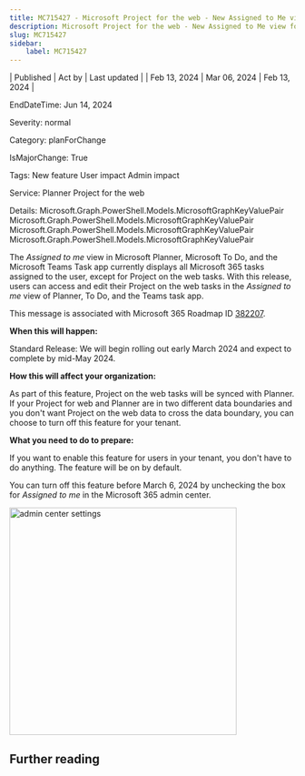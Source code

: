 ```yaml
---
title: MC715427 - Microsoft Project for the web - New Assigned to Me view for Project tasks
description: Microsoft Project for the web - New Assigned to Me view for Project tasks
slug: MC715427
sidebar:
    label: MC715427
---
```



| Published | Act by | Last updated |
| Feb 13, 2024 | Mar 06, 2024 | Feb 13, 2024 |

EndDateTime: Jun 14, 2024

Severity: normal

Category: planForChange

IsMajorChange: True

Tags: New feature User impact Admin impact

Service: Planner Project for the web

Details: Microsoft.Graph.PowerShell.Models.MicrosoftGraphKeyValuePair Microsoft.Graph.PowerShell.Models.MicrosoftGraphKeyValuePair Microsoft.Graph.PowerShell.Models.MicrosoftGraphKeyValuePair Microsoft.Graph.PowerShell.Models.MicrosoftGraphKeyValuePair

<p style="">The<i> Assigned to me</i> view in Microsoft Planner, Microsoft To Do, and the Microsoft Teams Task app currently displays all Microsoft 365 tasks assigned to the user, except for Project on the web&nbsp;tasks.  With this release, users can access and edit their Project on the web&nbsp;tasks in the <i>Assigned to me&nbsp;</i>view of Planner, To Do, and the Teams task app.</p>
<p>This message is associated with Microsoft 365 Roadmap ID <a href="https://www.microsoft.com/en-us/microsoft-365/roadmap?filters=&amp;searchterms=382207" target="_blank">382207</a>.</p><p><b>When this will happen:</b></p><p>Standard Release: We will begin rolling out early March 2024 and expect to complete by mid-May 2024.&nbsp;</p><p><b>How this will affect your organization:</b><br></p><p>As part of this feature, Project on the web&nbsp;tasks will be synced with Planner. If your Project for web and Planner are in two different data boundaries and you don't want Project on the web&nbsp;data to cross the data boundary, you can choose to turn off this feature for your tenant.
</p><p><b>What you need to do to prepare:</b></p><p>If you want to enable this feature for users in your tenant, you don't have to do anything. The feature will be on by default.</p><p>You can turn off this feature before March 6, 2024 by unchecking the box for&nbsp;<i>Assigned to me </i>in the Microsoft 365 admin center.</p><p><img src="https://img-prod-cms-rt-microsoft-com.akamaized.net/cms/api/am/imageFileData/RW1hpPi?ver=2474" style="width: 400px;" alt="admin center settings"><br></p>

## Further reading
